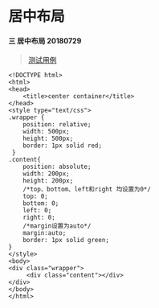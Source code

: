 # 居中布局

#### 三 居中布局 20180729
> [测试用例](https://github.com/wanwusangzhi/WebStudy/blob/master/dayTest/commonTest/center.html)

```
<!DOCTYPE html>
<html>
<head>
    <title>center container</title>
</head>
<style type="text/css">
.wrapper {
    position: relative;
    width: 500px;
    height: 500px;
    border: 1px solid red; 
 }
.content{
    position: absolute;
    width: 200px;
    height: 200px;
    /*top、bottom、left和right 均设置为0*/
    top: 0;
    bottom: 0;
    left: 0;
    right: 0;
    /*margin设置为auto*/
    margin:auto;
    border: 1px solid green;    
} 
</style>
<body>
<div class="wrapper">
     <div class="content"></div>
</div>
</body>
</html>
```